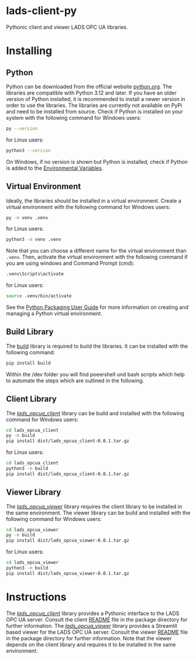 # lads-client-py
Pythonic client and viewer LADS OPC UA libraries.

# Installing

## Python
Python can be downloaded from the official website [python.org](https://www.python.org/downloads/). The libraries are compatible with Python 3.12 and later. If you have an older version of Python installed, it is recommended to install a newer version in order to use the libraries. The libraries are currently not available on PyPi and need to be installed from source. Check if Python is installed on your system with the following command for Windows users:
```bash
py --version
```
for Linux users:
```bash
python3 --version
```
On Windows, if no version is shown but Python is installed, check if Python is added to the [Environmental Variables](https://realpython.com/add-python-to-path/).

## Virtual Environment
Ideally, the libraries should be installed in a virtual environment. Create a virtual environment with the following command for Windows users:
```bash
py -m venv .venv
```
for Linux users:
```bash
python3 -m venv .venv
```
Note that you can choose a different name for the virtual environment than `.venv`. Then, activate the virtual environment with the following command if you are using windows and Command Prompt (cmd):
```bash
.venv\Scripts\activate
```
for Linux users:
```bash
source .venv/bin/activate
```
See the [Python Packaging User Guide](https://packaging.python.org/en/latest/guides/installing-using-pip-and-virtual-environments/) for more information on creating and managing a Python virtual environment.

## Build Library
The [build](https://pypi.org/project/python-build/) library is required to build the libraries. It can be installed with the following command:
```bash
pip install build
```
Within the /dev folder you will find poeershell und bash scripts which help to automate the steps which are outlined in the following.

## Client Library
The *[lads_opcua_client](https://github.com/opcua-lads/lads-client-py/tree/main/lads_opcua_client)* library can be build and installed with the following command for Windows users:
```bash
cd lads_opcua_client
py -m build
pip install dist/lads_opcua_client-0.0.1.tar.gz
```
for Linux users:
```bash
cd lads_opcua_client
python3 -m build
pip install dist/lads_opcua_client-0.0.1.tar.gz
```

## Viewer Library
The *[lads_opcua_viewer](https://github.com/opcua-lads/lads-client-py/tree/main/lads_opcua_viewer)* library requires the client library to be installed in the same environment. The viewer library can be build and installed with the following command for Windows users:
```bash
cd lads_opcua_viewer
py -m build
pip install dist/lads_opcua_viewer-0.0.1.tar.gz
```
for Linux users:
```bash
cd lads_opcua_viewer
python3 -m build
pip install dist/lads_opcua_viewer-0.0.1.tar.gz
```

# Instructions
The *[lads_opcua_client](https://github.com/opcua-lads/lads-client-py/tree/main/lads_opcua_client)* library provides a Pythonic interface to the LADS OPC UA server. Consult the client [README](https://github.com/opcua-lads/lads-client-py/blob/main/lads_opcua_client/README.md) file in the package directory for further information. The *[lads_opcua_viewer](https://github.com/opcua-lads/lads-client-py/tree/main/lads_opcua_viewer)* library provides a Streamlit based viewer for the LADS OPC UA server. Consult the viewer [README](https://github.com/opcua-lads/lads-client-py/blob/main/lads_opcua_viewer/README.md) file in the package directory for further information. Note that the viewer depends on the client library and requires it to be installed in the same environment.
